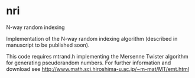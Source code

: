 # nri
N-way random indexing

Implementation of the N-way random indexing algorithm (described in manuscript to be published soon).

This code requires mtrand.h implementing the Mersenne Twister algorithm for generating pseudorandom numbers.
For further information and download see http://www.math.sci.hiroshima-u.ac.jp/~m-mat/MT/emt.html

